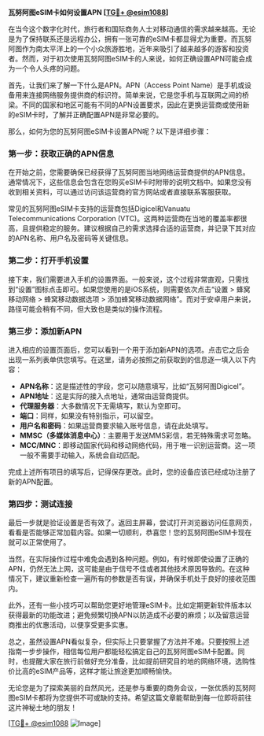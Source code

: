 **瓦努阿图eSIM卡如何设置APN [[TG💪+ @esim1088](https://t.me/s/esim1088)]**

在当今这个数字化时代，旅行者和国际商务人士对移动通信的需求越来越高。无论是为了保持联系还是远程办公，拥有一张可靠的eSIM卡都显得尤为重要。而瓦努阿图作为南太平洋上的一个小众旅游胜地，近年来吸引了越来越多的游客和投资者。然而，对于初次使用瓦努阿图eSIM卡的人来说，如何正确设置APN可能会成为一个令人头疼的问题。

首先，让我们来了解一下什么是APN。APN（Access Point Name）是手机或设备用来连接网络服务提供商的标识符。简单来说，它是您手机与互联网之间的桥梁。不同的国家和地区可能有不同的APN设置要求，因此在更换运营商或使用新的eSIM卡时，了解并正确配置APN是非常必要的。

那么，如何为您的瓦努阿图eSIM卡设置APN呢？以下是详细步骤：

### 第一步：获取正确的APN信息

在开始之前，您需要确保已经获得了瓦努阿图当地网络运营商提供的APN信息。通常情况下，这些信息会包含在您购买eSIM卡时附带的说明文档中。如果您没有收到相关资料，可以通过访问该运营商的官方网站或者直接联系客服获取。

常见的瓦努阿图eSIM卡支持的运营商包括Digicel和Vanuatu Telecommunications Corporation (VTC)。这两种运营商在当地的覆盖率都很高，且提供稳定的服务。建议根据自己的需求选择合适的运营商，并记录下其对应的APN名称、用户名及密码等关键信息。

### 第二步：打开手机设置

接下来，我们需要进入手机的设置界面。一般来说，这个过程非常直观，只需找到“设置”图标点击即可。如果您使用的是iOS系统，则需要依次点击“设置 > 蜂窝移动网络 > 蜂窝移动数据选项 > 添加蜂窝移动数据网络”。而对于安卓用户来说，路径可能会稍有不同，但大致也是类似的操作流程。

### 第三步：添加新APN

进入相应的设置页面后，您可以看到一个用于添加新APN的选项。点击它之后会出现一系列表单供您填写。在这里，请务必按照之前获取到的信息逐一填入以下内容：
- **APN名称**：这是描述性的字段，您可以随意填写，比如“瓦努阿图Digicel”。
- **APN地址**：这是实际的接入点地址，通常由运营商提供。
- **代理服务器**：大多数情况下无需填写，默认为空即可。
- **端口**：同样，如果没有特别指示，可以留空。
- **用户名和密码**：如果运营商要求输入账号信息，请在此处填写。
- **MMSC（多媒体消息中心）**：主要用于发送MMS彩信，若无特殊需求可忽略。
- **MCC/MNC**：即移动国家代码和移动网络代码，用于唯一识别运营商。这一项一般不需要手动输入，系统会自动匹配。

完成上述所有项目的填写后，记得保存更改。此时，您的设备应该已经成功注册了新的APN配置。

### 第四步：测试连接

最后一步就是验证设置是否有效了。返回主屏幕，尝试打开浏览器访问任意网页，看看是否能够正常加载内容。如果一切顺利，恭喜您！您的瓦努阿图eSIM卡现在就可以正常使用了。

当然，在实际操作过程中难免会遇到各种问题。例如，有时候即使设置了正确的APN，仍然无法上网，这可能是由于信号不佳或者其他技术原因导致的。在这种情况下，建议重新检查一遍所有的参数是否有误，并确保手机处于良好的接收范围内。

此外，还有一些小技巧可以帮助您更好地管理eSIM卡。比如定期更新软件版本以获得最新的功能改进；避免频繁切换APN以防造成不必要的麻烦；以及留意运营商推出的优惠活动，以便享受更多实惠。

总之，虽然设置APN看似复杂，但实际上只要掌握了方法并不难。只要按照上述指南一步步操作，相信每位用户都能轻松搞定自己的瓦努阿图eSIM卡配置。同时，也提醒大家在旅行前做好充分准备，比如提前研究目的地的网络环境，选购性价比高的eSIM产品等，这样才能让旅途更加顺畅愉快。

无论您是为了探索美丽的自然风光，还是参与重要的商务会议，一张优质的瓦努阿图eSIM卡都将为您提供不可或缺的支持。希望这篇文章能帮助到每一位即将前往这片神秘土地的朋友！

[[TG💪+ @esim1088](https://t.me/s/esim1088) ![Image](https://i.postimg.cc/4NQfJmqS/Snipaste-2025-05-13-00-14-12.png)]